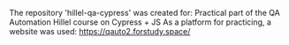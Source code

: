 The repository 'hillel-qa-cypress' was created for:
Practical part of the QA Automation Hillel course on Cypress + JS
As a platform for practicing, a website was used:  https://qauto2.forstudy.space/

